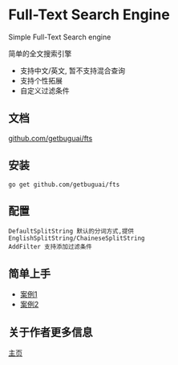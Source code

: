 # Full-Text Search Engine
Simple Full-Text Search engine

简单的全文搜索引擎

- 支持中文/英文, 暂不支持混合查询
- 支持个性拓展
- 自定义过滤条件
## 文档
[github.com/getbuguai/fts](https://pkg.go.dev/github.com/getbuguai/fts)


## 安装

```
go get github.com/getbuguai/fts
```

## 配置

```
DefaultSplitString 默认的分词方式,提供 EnglishSplitString/ChaineseSplitString
AddFilter 支持添加过滤条件
```

## 简单上手

- [案例1](/example/simple/main.go)
- [案例2](/example/document/main.go)

## 关于作者更多信息

[主页](https://github.com/getbuguai)

